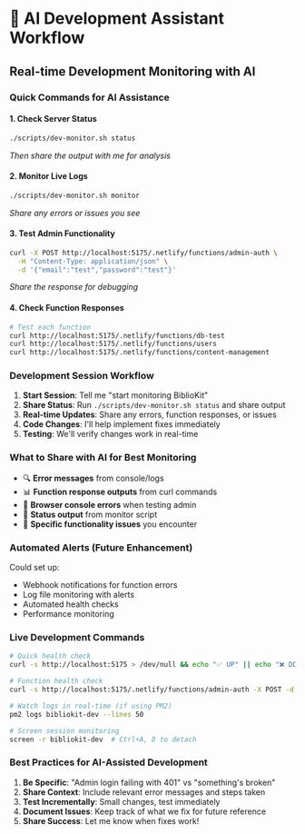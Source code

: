 # 🤖 AI Development Assistant Workflow

## Real-time Development Monitoring with AI

### Quick Commands for AI Assistance

#### 1. **Check Server Status**
```bash
./scripts/dev-monitor.sh status
```
*Then share the output with me for analysis*

#### 2. **Monitor Live Logs** 
```bash
./scripts/dev-monitor.sh monitor
```
*Share any errors or issues you see*

#### 3. **Test Admin Functionality**
```bash
curl -X POST http://localhost:5175/.netlify/functions/admin-auth \
  -H "Content-Type: application/json" \
  -d '{"email":"test","password":"test"}'
```
*Share the response for debugging*

#### 4. **Check Function Responses**
```bash
# Test each function
curl http://localhost:5175/.netlify/functions/db-test
curl http://localhost:5175/.netlify/functions/users
curl http://localhost:5175/.netlify/functions/content-management
```

### Development Session Workflow

1. **Start Session**: Tell me "start monitoring BiblioKit"
2. **Share Status**: Run `./scripts/dev-monitor.sh status` and share output
3. **Real-time Updates**: Share any errors, function responses, or issues
4. **Code Changes**: I'll help implement fixes immediately
5. **Testing**: We'll verify changes work in real-time

### What to Share with AI for Best Monitoring

- 🔍 **Error messages** from console/logs
- 📊 **Function response outputs** from curl commands  
- 🚨 **Browser console errors** when testing admin
- 📝 **Status output** from monitor script
- 🔧 **Specific functionality issues** you encounter

### Automated Alerts (Future Enhancement)

Could set up:
- Webhook notifications for function errors
- Log file monitoring with alerts
- Automated health checks
- Performance monitoring

### Live Development Commands

```bash
# Quick health check
curl -s http://localhost:5175 > /dev/null && echo "✅ UP" || echo "❌ DOWN"

# Function health check  
curl -s http://localhost:5175/.netlify/functions/admin-auth -X POST -d '{}' | head -1

# Watch logs in real-time (if using PM2)
pm2 logs bibliokit-dev --lines 50

# Screen session monitoring
screen -r bibliokit-dev  # Ctrl+A, D to detach
```

### Best Practices for AI-Assisted Development

1. **Be Specific**: "Admin login failing with 401" vs "something's broken"
2. **Share Context**: Include relevant error messages and steps taken
3. **Test Incrementally**: Small changes, test immediately
4. **Document Issues**: Keep track of what we fix for future reference
5. **Share Success**: Let me know when fixes work!